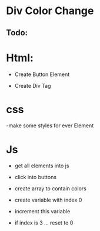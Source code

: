 # Div Color Change

## Todo:

# Html:

- Create Button Element

- Create Div Tag

# css

-make some styles for ever Element

# Js

-  get all elements into js

- click into buttons

- create array to contain colors 

- create variable with index 0

- increment this variable

- if index is 3 ... reset  to 0

